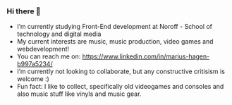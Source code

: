 ### Hi there 👋

- I’m currently studying Front-End development at Noroff - School of technology and digital media
- My current interests are music, music production, video games and webdevelopment!
- You can reach me on: https://www.linkedin.com/in/marius-hagen-b997a5234/
- I’m currently not looking to collaborate, but any constructive critisism is welcome :)
- Fun fact: I like to collect, specifically old videogames and consoles and also music stuff like vinyls and music gear. 
